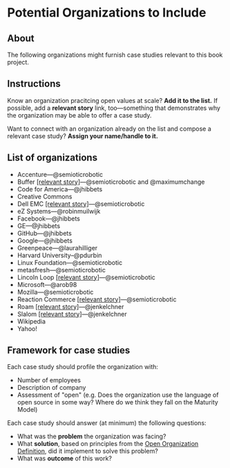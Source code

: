 # Potential Organizations to Include

## About

The following organizations might furnish case studies relevant to this book project.

## Instructions

Know an organization pracitcing open values at scale? **Add it to the list.** If possible, add a **relevant story** link, too—something that demonstrates why the organization may be able to offer a case study.

Want to connect with an organization already on the list and compose a relevant case study? **Assign your name/handle to it.**

## List of organizations

- Accenture—@semioticrobotic
- Buffer [[relevant story]](https://opensource.com/open-organization/16/3/social-startup-buffer-transparency-reigns)—@semioticrobotic and @maximumchange
- Code for America—@jhibbets
- Creative Commons
- Dell EMC [[relevant story]](https://opensource.com/open-organization/17/7/communicate-teams-tips)—@semioticrobotic
- eZ Systems—@robinmuilwijk
- Facebook—@jhibbets
- GE—@jhibbets
- GitHub—@jhibbets
- Google—@jhibbets
- Greenpeace—@laurahilliger
- Harvard University–@pdurbin
- Linux Foundation—@semioticrobotic
- metasfresh—@semioticrobotic
- Lincoln Loop [[relevant story]](https://opensource.com/open-organization/17/7/lincoln-loop-trust)—@semioticrobotic
- Microsoft—@arob98
- Mozilla—@semioticrobotic
- Reaction Commerce [[relevant story]](https://blog.reactioncommerce.com/lessons-learned-open-source-as-a-full-time-job/)—@semioticrobotic
- Roam [[relevant story]](http://ldr21.com/ep4-curating-community-with-coworking-roam/)—@jenkelchner
- Slalom [[relevant story]](https://opensource.com/open-organization/17/1/proof-openness-scales)—@jenkelchner
- Wikipedia
- Yahoo!

## Framework for case studies
Each case study should profile the organization with:
- Number of employees
- Description of company
- Assessment of "open" (e.g. Does the organization use the language of open source in some way? Where do we think they fall on the Maturity Model)

Each case study should answer (at minimum) the following questions:

- What was the **problem** the organization was facing?
- What **solution**, based on principles from the [Open Organization Definition](https://opensource.com/open-organization/resources/open-org-definition), did it implement to solve this problem?
- What was **outcome** of this work?
